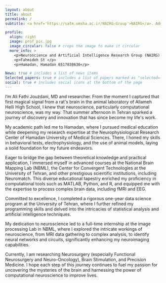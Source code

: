 ```yaml
---
layout: about
title: about
permalink: /
subtitle: <a href='https://satm.umsha.ac.ir/NAIRG-Group'>NAIRG</a>. Address. Contacts. Moto. Etc.

profile:
  align: right
  image: prof_pic.jpg
  image_circular: false # crops the image to make it circular
  more_info: >
    <p>Neuroscience and Artificial Intelligence Research Group (NAIRG) at Department of Neuroscience</p>
    <p>Fahmideh St </p>
    <p>Hamadan, Hamadan 6517838636</p>

News: true # includes a list of news items
Selected_papers: true # includes a list of papers marked as "selected={true}"
social: true # includes social icons at the bottom of the page
---
```

I’m Ali Fathi Jouzdani, MD and researcher. From the moment I captured that first magical signal from a rat's brain in the animal laboratory of Allameh Helli High School, I knew that neuroscience, particularly computational neuroscience, was my way. That summer afternoon in Tehran sparked a journey of discovery and innovation that has since become my life's work.

My academic path led me to Hamadan, where I pursued medical education while deepening my research expertise at the Neurophysiological Research Center of Hamadan University of Medical Sciences. There, I honed my skills in behavioral tests, electrophysiology, and the use of animal models, laying a solid foundation for my future endeavors.

Eager to bridge the gap between theoretical knowledge and practical application, I immersed myself in advanced courses at the National Brain Mapping Lab (NBML), the Center for Convergent Technologies at the University of Tehran, and other prestigious scientific institutions, including Neuromatch. This diverse educational tapestry enriched my proficiency in computational tools such as MATLAB, Python, and R, and equipped me with the expertise to process complex brain data, including fMRI and EEG.

Committed to excellence, I completed a rigorous one-year data science program at the University of Tehran, where I further refined my programming skills and delved into the intricacies of statistical analysis and artificial intelligence techniques.

My dedication to neuroscience led to a full-time internship at the image processing Lab in NBML, where I explored the intricate workings of neuroscience, from MRI data gathering to complex analysis, to identify neural networks and circuits, significantly enhancing my neuroimaging capabilities.

Currently, I am researching Neurosurgery (especially Functional Neurosurgery and Neuro-Oncology), Brain Stimulation, and Precision Medicine. I hope each step of this journey continues to fuel my passion for uncovering the mysteries of the brain and harnessing the power of computational neuroscience to improve lives.
